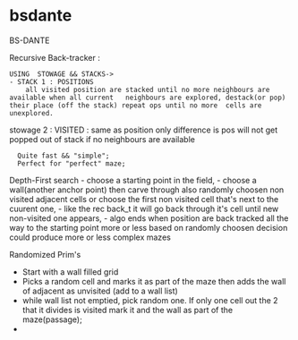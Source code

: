 # bsdante
BS-DANTE

Recursive Back-tracker :

	USING  STOWAGE && STACKS-> 
    - STACK 1 : POSITIONS 
	    all visited position are stacked until no more neighbours are available	when all current   neighbours are explored, destack(or pop) their place (off the stack) repeat ops until no more  cells are unexplored.
	
  stowage 2 : VISITED : 
      same as position only difference is pos will not get popped out of stack if no neighbours are available
      
      Quite fast && "simple";
      Perfect for "perfect" maze;

Depth-First search
    -   choose a starting point in the field,
    -   choose a wall(another anchor point) then carve through also randomly choosen non visited adjacent cells or choose the first non visited cell that's next to the cuurent one,
    -   like the rec back_t it will go back  through it's cell until new non-visited one appears,
    -   algo ends when position are back tracked all the way to the starting point 
    more or less based on randomly choosen decision
    could produce more or less complex mazes 
    
Randomized Prim's
  - Start with a wall filled grid
  - Picks a random cell and marks it as part of the maze then adds the wall of adjacent as unvisited (add to a wall list)
  - while wall list not emptied, pick random one. If only one cell out the 2 that it divides is visited mark it and the wall as part of the maze(passage);
  - 
